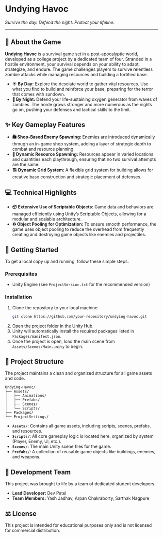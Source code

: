 # Undying Havoc

_Survive the day. Defend the night. Protect your lifeline._

---

## 📖 About the Game

**Undying Havoc** is a survival game set in a post-apocalyptic world, developed as a college project by a dedicated team of four. Stranded in a hostile environment, your survival depends on your ability to adapt, strategize, and endure. The game challenges players to survive relentless zombie attacks while managing resources and building a fortified base.

- **☀️ By Day:** Explore the desolate world to gather vital resources. Use what you find to build and reinforce your base, preparing for the terror that comes with sundown.
- **🌙 By Night:** Defend your life-sustaining oxygen generator from waves of zombies. The horde grows stronger and more numerous as the nights go on, pushing your defenses and tactical skills to the limit.

## ✨ Key Gameplay Features

- **🛍️ Shop-Based Enemy Spawning:** Enemies are introduced dynamically through an in-game shop system, adding a layer of strategic depth to combat and resource planning.
- **🎲 Dynamic Resource Spawning:** Resources appear in varied locations and quantities each playthrough, ensuring that no two survival attempts are the same.
- **🏗️ Dynamic Grid System:** A flexible grid system for building allows for creative base construction and strategic placement of defenses.

## 💻 Technical Highlights

- **📦 Extensive Use of Scriptable Objects:** Game data and behaviors are managed efficiently using Unity’s Scriptable Objects, allowing for a modular and scalable architecture.
- **♻️ Object Pooling for Optimization:** To ensure smooth performance, the game uses object pooling to reduce the overhead from frequently creating and destroying game objects like enemies and projectiles.

## 🚀 Getting Started

To get a local copy up and running, follow these simple steps.

### Prerequisites

- Unity Engine (see `ProjectVersion.txt` for the recommended version)

### Installation

1.  Clone the repository to your local machine:
    ```sh
    git clone https://github.com/your-repository/undying-havoc.git
    ```
2.  Open the project folder in the Unity Hub.
3.  Unity will automatically install the required packages listed in `Packages/manifest.json`.
4.  Once the project is open, load the main scene from `Assets/Scenes/Main.unity` to begin.

## 📂 Project Structure

The project maintains a clean and organized structure for all game assets and code.

```
Undying-Havoc/
├── Assets/
│   ├── Animations/
│   ├── Prefabs/
│   ├── Scenes/
│   └── Scripts/
├── Packages/
└── ProjectSettings/
```

- **`Assets/`**: Contains all game assets, including scripts, scenes, prefabs, and resources.
- **`Scripts/`**: All core gameplay logic is located here, organized by system (Player, Enemy, UI, etc.).
- **`Scenes/`**: The main Unity scene files for the game.
- **`Prefabs/`**: A collection of reusable game objects like buildings, enemies, and weapons.

## 👥 Development Team

This project was brought to life by a team of dedicated student developers.

- **Lead Developer:** Dev Patel
- **Team Members:** Yash Jadhav, Arpan Chakraborty, Sarthak Nagpure

## ⚖️ License

This project is intended for educational purposes only and is not licensed for commercial distribution.
